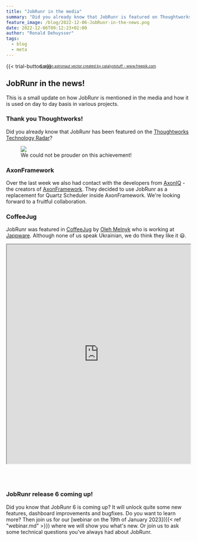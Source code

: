 ```yaml
---
title: "JobRunr in the media"
summary: "Did you already know that JobRunr is featured on Thoughtworks technology radar?"
feature_image: /blog/2022-12-06-JobRunr-in-the-news.png
date: 2022-12-06T09:12:23+02:00
author: "Ronald Dehuysser"
tags:
  - blog
  - meta
---
```

{{< trial-button >}}

<div style="text-align: center;margin: -2em 0 2em;">
<small style="font-size: 70%;"><a href='https://www.freepik.com/vectors/cartoon-astronaut'>Cartoon astronaut vector created by catalyststuff - www.freepik.com</a></small>
</div>

## JobRunr in the news!
This is a small update on how JobRunr is mentioned in the media and how it is used on day to day basis in various projects.

### Thank you Thoughtworks!
Did you already know that JobRunr has been featured on the [Thoughtworks Technology Radar](https://www.thoughtworks.com/radar/languages-and-frameworks?blipid=202210044)?

<figure>
<img src="/blog/2022-12-06-JobRunr-thoughtworks.png" />

<figcaption>We could not be prouder on this achievement!</figcaption>
</figure>

### AxonFramework
Over the last week we also had contact with the developers from [AxonIQ](https://www.axoniq.io/) - the creators of [AxonFramework](https://github.com/AxonFramework). They decided to use JobRunr as a replacement for Quartz Scheduler inside AxonFramework. 
We're looking forward to a fruitful collaboration.

### CoffeeJug
JobRunr was featured in [CoffeeJug](https://www.coffeejug.org/) by [Oleh Melnyk](https://www.linkedin.com/in/oleh-melnyk/) who is working at [Jappware](https://www.jappware.com/). Although none of us speak Ukrainian, we do think they like it 😃.

<iframe width="100%" height="600px" src="https://www.youtube.com/embed/hVKP7xw4vvM?autoplay=1&mute=1">
</iframe>

<br /><br />

### JobRunr release 6 coming up!
Did you know that JobRunr 6 is coming up? It will unlock quite some new features, dashboard improvements and bugfixes. Do you want to learn more? Then join us for our [webinar on the 19th of January 2023]({{< ref "webinar.md" >}}) where we will show you what's new. Or join us to ask some technical questions you've always had about JobRunr.